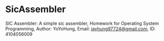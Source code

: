 # SicAssembler
SIC Assembler: A simple sic assembler, Homework for Operating System Programming, Author: YoYoHung, Email: jayhung97724@gmail.com, ID: 4104056009 
